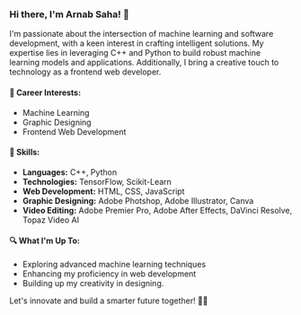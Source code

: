 ### Hi there, I'm Arnab Saha! 👋

I'm passionate about the intersection of machine learning and software development, with a keen interest in crafting intelligent solutions. 
My expertise lies in leveraging C++ and Python to build robust machine learning models and applications. 
Additionally, I bring a creative touch to technology as a frontend web developer.

#### 💼 Career Interests:
- Machine Learning
- Graphic Designing
- Frontend Web Development

#### 🚀 Skills:
- **Languages:** C++, Python
- **Technologies:** TensorFlow, Scikit-Learn
- **Web Development:** HTML, CSS, JavaScript
- **Graphic Designing:** Adobe Photshop, Adobe Illustrator, Canva
- **Video Editing:** Adobe Premier Pro, Adobe After Effects, DaVinci Resolve, Topaz Video AI

#### 🔍 What I'm Up To:
- Exploring advanced machine learning techniques
- Enhancing my proficiency in web development
- Building up my creativity in designing.
  

Let's innovate and build a smarter future together! 🤖✨
